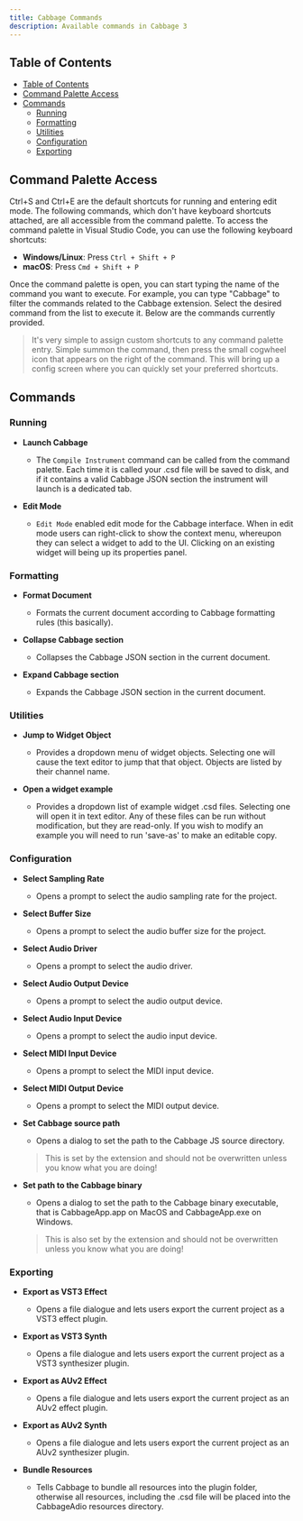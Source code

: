 ```yaml
---
title: Cabbage Commands
description: Available commands in Cabbage 3
---
```


## Table of Contents
- [Table of Contents](#table-of-contents)
- [Command Palette Access](#command-palette-access)
- [Commands](#commands)
  - [Running](#running)
  - [Formatting](#formatting)
  - [Utilities](#utilities)
  - [Configuration](#configuration)
  - [Exporting](#exporting)

## Command Palette Access
Ctrl+S and Ctrl+E are the default shortcuts for running and entering edit mode. The following commands, which don't have keyboard shortcuts attached, are all accessible from the command palette. To access the command palette in Visual Studio Code, you can use the following keyboard shortcuts:

- **Windows/Linux**: Press `Ctrl + Shift + P`
- **macOS**: Press `Cmd + Shift + P`

Once the command palette is open, you can start typing the name of the command you want to execute. For example, you can type "Cabbage" to filter the commands related to the Cabbage extension. Select the desired command from the list to execute it. Below are the commands currently provided. 

> It's very simple to assign custom shortcuts to any command palette entry. Simple summon the command, then press the small cogwheel icon that appears on the right of the command. This will bring up a config screen where you can quickly set your preferred shortcuts.  

## Commands

### Running

- **Launch Cabbage**
  - The `Compile Instrument` command can be called from the command palette. Each time it is called your .csd file will be saved to disk, and if it contains a valid Cabbage JSON section the instrument will launch is a dedicated tab.

- **Edit Mode**
  - `Edit Mode` enabled edit mode for the Cabbage interface. When in edit mode users can right-click to show the context menu, whereupon they can select a widget to add to the UI. Clicking on an existing widget will being up its properties panel.

### Formatting

- **Format Document**
  - Formats the current document according to Cabbage formatting rules (this basically).

- **Collapse Cabbage section**
  - Collapses the Cabbage JSON section in the current document.

- **Expand Cabbage section**
  - Expands the Cabbage JSON section in the current document.

### Utilities

- **Jump to Widget Object**
  - Provides a dropdown menu of widget objects. Selecting one will cause the text editor to jump that that object. Objects are listed by their channel name. 

- **Open a widget example**
  - Provides a dropdown list of example widget .csd files. Selecting one will open it in text editor. Any of these files can be run without modification, but they are read-only. If you wish to modify an example you will need to run 'save-as' to make an editable copy. 
  

### Configuration

- **Select Sampling Rate**
  - Opens a prompt to select the audio sampling rate for the project.

- **Select Buffer Size**
  - Opens a prompt to select the audio buffer size for the project.

- **Select Audio Driver**
  - Opens a prompt to select the audio driver.
  
- **Select Audio Output Device**
  - Opens a prompt to select the audio output device.

- **Select Audio Input Device**
  - Opens a prompt to select the audio input device.

- **Select MIDI Input Device**
  - Opens a prompt to select the MIDI input device.

- **Select MIDI Output Device**
  - Opens a prompt to select the MIDI output device.

- **Set Cabbage source path**
  - Opens a dialog to set the path to the Cabbage JS source directory. 
  > This is set by the extension and should not be overwritten unless you know what you are doing!

- **Set path to the Cabbage binary**
  - Opens a dialog to set the path to the Cabbage binary executable, that is CabbageApp.app on MacOS and CabbageApp.exe on Windows. 
  > This is also set by the extension and should not be overwritten unless you know what you are doing!

### Exporting

- **Export as VST3 Effect**
  - Opens a file dialogue and lets users export the current project as a VST3 effect plugin. 

- **Export as VST3 Synth**
  - Opens a file dialogue and lets users export the current project as a VST3 synthesizer plugin.

- **Export as AUv2 Effect**
  - Opens a file dialogue and lets users export the current project as an AUv2 effect plugin.

- **Export as AUv2 Synth**
  - Opens a file dialogue and lets users export the current project as an AUv2 synthesizer plugin.

- **Bundle Resources**
  - Tells Cabbage to bundle all resources into the plugin folder, otherwise all resources, including the .csd file will be placed into the CabbageAdio resources directory.  
